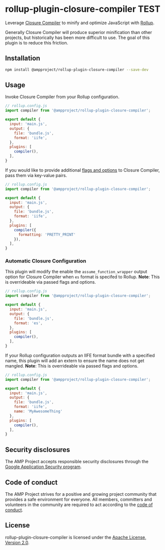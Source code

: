 # rollup-plugin-closure-compiler TEST

Leverage [Closure Compiler](https://developers.google.com/closure/compiler/) to minify and optimize JavaScript with [Rollup](https://rollupjs.org/guide/en).

Generally Closure Compiler will produce superior minification than other projects, but historically has been more difficult to use. The goal of this plugin is to reduce this friction.

## Installation

```bash
npm install @ampproject/rollup-plugin-closure-compiler --save-dev
```

## Usage

Invoke Closure Compiler from your Rollup configuration.

```js
// rollup.config.js
import compiler from '@ampproject/rollup-plugin-closure-compiler';

export default {
  input: 'main.js',
  output: {
    file: 'bundle.js',
    format: 'iife',
  },
  plugins: [
    compiler(),
  ],
}
```

If you would like to provide additional [flags and options](https://github.com/google/closure-compiler/wiki/Flags-and-Options) to Closure Compiler, pass them via key-value pairs.

```js
// rollup.config.js
import compiler from '@ampproject/rollup-plugin-closure-compiler';

export default {
  input: 'main.js',
  output: {
    file: 'bundle.js',
    format: 'iife',
  },
  plugins: [
    compiler({
      formatting: 'PRETTY_PRINT'
    }),
  ],
}
```

### Automatic Closure Configuration

This plugin will modify the enable the `assume_function_wrapper` output option for Closure Compiler when `es` format is specifed to Rollup. **Note**: This is overrideable via passed flags and options.

```js
// rollup.config.js
import compiler from '@ampproject/rollup-plugin-closure-compiler';

export default {
  input: 'main.js',
  output: {
    file: 'bundle.js',
    format: 'es',
  },
  plugins: [
    compiler(),
  ],
}
```

If your Rollup configuration outputs an IIFE format bundle with a specified name, this plugin will add an extern to ensure the name does not get mangled. **Note**: This is overrideable via passed flags and options.

```js
// rollup.config.js
import compiler from '@ampproject/rollup-plugin-closure-compiler';

export default {
  input: 'main.js',
  output: {
    file: 'bundle.js',
    format: 'iife',
    name: 'MyAwesomeThing'
  },
  plugins: [
    compiler(),
  ],
}
```

## Security disclosures

The AMP Project accepts responsible security disclosures through the [Google Application Security program](https://www.google.com/about/appsecurity/).

## Code of conduct

The AMP Project strives for a positive and growing project community that provides a safe environment for everyone.  All members, committers and volunteers in the community are required to act according to the [code of conduct](.github/CODE_OF_CONDUCT.md).

## License

rollup-plugin-closure-compiler is licensed under the [Apache License, Version 2.0](LICENSE).
